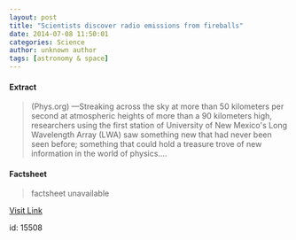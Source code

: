 ```yaml
---
layout: post
title: "Scientists discover radio emissions from fireballs"
date: 2014-07-08 11:50:01
categories: Science
author: unknown author
tags: [astronomy & space]
---
```



#### Extract
>(Phys.org) —Streaking across the sky at more than 50 kilometers per second at atmospheric heights of more than a 90 kilometers high, researchers using the first station of University of New Mexico's Long Wavelength Array (LWA) saw something new that had never been seen before; something that could hold a treasure trove of new information in the world of physics....

#### Factsheet
>factsheet unavailable

[Visit Link](http://phys.org/news324023143.html)

id:   15508


